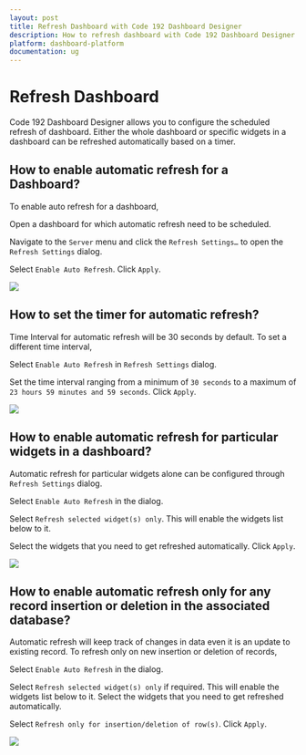 ```yaml
---
layout: post
title: Refresh Dashboard with Code 192 Dashboard Designer
description: How to refresh dashboard with Code 192 Dashboard Designer
platform: dashboard-platform
documentation: ug
---
```


# Refresh Dashboard

Code 192 Dashboard Designer allows you to configure the scheduled refresh of dashboard. Either the whole dashboard or specific widgets in a dashboard can be refreshed automatically based on a timer.

## How to enable automatic refresh for a Dashboard?

To enable auto refresh for a dashboard, 

Open a dashboard for which automatic refresh need to be scheduled.

Navigate to the `Server` menu and click the `Refresh Settings…` to open the `Refresh Settings` dialog.

Select `Enable Auto Refresh`. Click `Apply`.

![](images/refreshsetting.png)

## How to set the timer for automatic refresh?

Time Interval for automatic refresh will be 30 seconds by default. To set a different time interval, 

Select `Enable Auto Refresh` in `Refresh Settings` dialog.

Set the time interval ranging from a minimum of `30 seconds` to a maximum of `23 hours 59 minutes and 59 seconds`. Click `Apply`.

![](images/refreshsetting_timeinterval.png)

## How to enable automatic refresh for particular widgets in a dashboard?

Automatic refresh for particular widgets alone can be configured through `Refresh Settings` dialog.

Select `Enable Auto Refresh` in the dialog.

Select `Refresh selected widget(s) only`. This will enable the widgets list below to it.

Select the widgets that you need to get refreshed automatically. Click `Apply`.

![](images/refreshsetting_selectedwidget.png)

## How to enable automatic refresh only for any record insertion or deletion in the associated database?

Automatic refresh will keep track of changes in data even it is an update to existing record. To refresh only on new insertion or deletion of records,

Select `Enable Auto Refresh` in the dialog.

Select `Refresh selected widget(s) only` if required. This will enable the widgets list below to it. Select the widgets that you need to get refreshed automatically. 

Select `Refresh only for insertion/deletion of row(s)`. Click `Apply`.

![](images/refreshsetting_insertionordeletingofrows.png)

